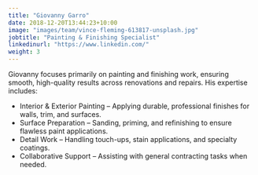```yaml
---
title: "Giovanny Garro"
date: 2018-12-20T13:44:23+10:00
image: "images/team/vince-fleming-613817-unsplash.jpg"
jobtitle: "Painting & Finishing Specialist"
linkedinurl: "https://www.linkedin.com/"
weight: 3
---
```


Giovanny focuses primarily on painting and finishing work, ensuring smooth, high-quality results across renovations and repairs. His expertise includes:
- Interior & Exterior Painting – Applying durable, professional finishes for walls, trim, and surfaces.
- Surface Preparation – Sanding, priming, and refinishing to ensure flawless paint applications.
- Detail Work – Handling touch-ups, stain applications, and specialty coatings.
- Collaborative Support – Assisting with general contracting tasks when needed.

